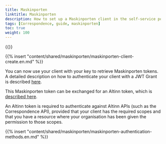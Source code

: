 ```yaml
---
title: Maskinporten
linktitle: Maskinporten
description: How to set up a Maskinporten client in the self-service portal
tags: [Correspondence, guide, maskinporten]
toc: true
weight: 100
---
```


{{<children />}}

{{% insert "content/shared/maskinporten/maskinporten-client-create.en.md" %}}

You can now use your client with your key to retrieve Maskinporten tokens. A detailed description on how to authenticate your client with a JWT Grant is described [here](https://docs.digdir.no/docs/Maskinporten/maskinporten_guide_apikonsument).

This Maskinporten token can be exchanged for an Altinn token, which is [described here](/en/authorization/what-do-you-get/authentication).

An Altinn token is required to authenticate against Altinn APIs (such as the Correspondence API), provided that your client has the required scopes and that you have a resource where your organisation has been given the permission to those scopes.

{{% insert "content/shared/maskinporten/maskinporten-authentication-methods.en.md" %}}